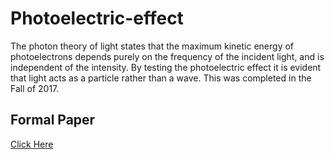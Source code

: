 # Photoelectric-effect
The photon theory of light states that the maximum kinetic energy of photoelectrons depends purely on the frequency of the incident light, and is independent of the intensity. By testing the photoelectric effect it is evident that light acts as a particle rather than a wave. This was completed in the Fall of 2017. 

## Formal Paper 

[Click Here](https://github.com/JBerg0714/Photoelectric-effect/blob/master/Photoelectric_Paper.pdf)